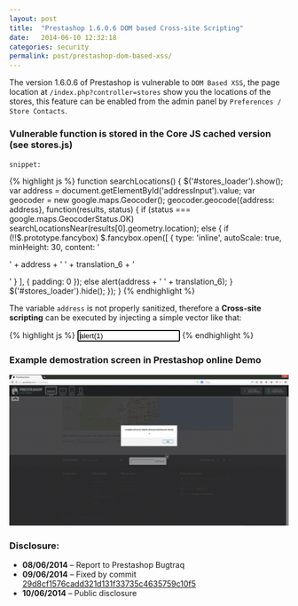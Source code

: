 ```yaml
---
layout: post
title:  "Prestashop 1.6.0.6 DOM based Cross-site Scripting"
date:   2014-06-10 12:32:18
categories: security
permalink: post/prestashop-dom-based-xss/
---
```


The version 1.6.0.6 of Prestashop is vulnerable to `DOM Based XSS`, the page location at
`/index.php?controller=stores` show you the locations of the stores, this feature can be enabled from the admin panel by `Preferences / Store Contacts`.

### Vulnerable function is stored in the Core JS cached version (see stores.js)

`snippet:`

{% highlight js %}
function searchLocations()
{
  $('#stores_loader').show();
  var address = document.getElementById('addressInput').value;
  var geocoder = new google.maps.Geocoder();
  geocoder.geocode({address: address}, function(results, status) {
    if (status === google.maps.GeocoderStatus.OK)
      searchLocationsNear(results[0].geometry.location);
    else
    {
      if (!!$.prototype.fancybox)
        $.fancybox.open([
        {
          type: 'inline',
          autoScale: true,
          minHeight: 30,
          content: '<p class="fancybox-error">' + address + ' ' + translation_6 + '</p>'
        }
        ], {
          padding: 0
        });
      else
        alert(address + ' ' + translation_6);
    }
    $('#stores_loader').hide();
  });
}
{% endhighlight %}

The variable `address` is not properly sanitized, therefore a **Cross-site scripting** can be executed by injecting a simple vector like that:

{% highlight js %}
<input value=alert(1) autofocus>
{% endhighlight %}

### Example demostration screen in Prestashop online Demo

<a href="/images/security/responsible-disclosure/prestashop-xss.png">![Prestashop Demo XSS](/images/security/responsible-disclosure/prestashop-xss.png)</a>

### Disclosure:

* **08/06/2014** – Report to Prestashop Bugtraq
* **09/06/2014** – Fixed by commit [29d8cf1576cadd321d131f33735c4635759c10f5][commit-id]
* **10/06/2014** – Public disclosure

[commit-id]: https://github.com/PrestaShop/PrestaShop/commit/29d8cf1576cadd321d131f33735c4635759c10f5 "GitHub Commit-ID"